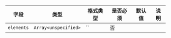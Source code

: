 | 字段 | 类型 | 格式类型 | 是否必须 | 默认值 | 说明 |
|---|---|---|---|---|---|
| `elements` | `Array<unspecified>` | `` | 否 |  |

